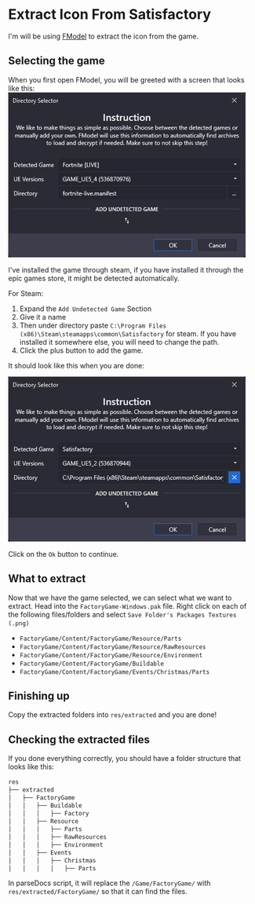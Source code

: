 # Extract Icon From Satisfactory

I'm will be using [FModel](https://fmodel.app/) to extract the icon from the game.

## Selecting the game

When you first open FModel, you will be greeted with a screen that looks like this:
![Entry Directory Selector](entry_dir_select.png)

I've installed the game through steam, if you have installed it through the epic games store, it might be detected automatically.

For Steam:

1. Expand the `Add Undetected Game` Section
2. Give it a name
3. Then under directory paste `C:\Program Files (x86)\Steam\steamapps\common\Satisfactory` for steam. If you have installed it somewhere else, you will need to change the path.
4. Click the plus button to add the game.

It should look like this when you are done:

![Selected Directory](selected_dir.png)

Click on the `Ok` button to continue.

## What to extract

Now that we have the game selected, we can select what we want to extract.
Head into the `FactoryGame-Windows.pak` file.
Right click on each of the following files/folders and select `Save Folder's Packages Textures (.png)`

- `FactoryGame/Content/FactoryGame/Resource/Parts`
- `FactoryGame/Content/FactoryGame/Resource/RawResources`
- `FactoryGame/Content/FactoryGame/Resource/Environment`
- `FactoryGame/Content/FactoryGame/Buildable`
- `FactoryGame/Content/FactoryGame/Events/Christmas/Parts`

## Finishing up

Copy the extracted folders into `res/extracted` and you are done!

## Checking the extracted files

If you done everything correctly, you should have a folder structure that looks like this:

```
res
├── extracted
│   ├── FactoryGame
│   │   ├── Buildable
│   │   │   ├── Factory
│   │   ├── Resource
│   │   │   ├── Parts
│   │   │   ├── RawResources
│   │   │   ├── Environment
│   │   ├── Events
│   │   │   ├── Christmas
│   │   │   │   ├── Parts
```

In parseDocs script, it will replace the `/Game/FactoryGame/` with `res/extracted/FactoryGame/` so that it can find the files.
